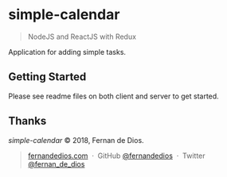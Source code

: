 simple-calendar
=========

> NodeJS and ReactJS with Redux

Application for adding simple tasks. 

Getting Started
------------

Please see readme files on both client and server to get started. 


Thanks
------

*simple-calendar* © 2018, Fernan de Dios.<br>

> [fernandedios.com](http://fernandedios.com) &nbsp;&middot;&nbsp;
> GitHub [@fernandedios](https://github.com/fernandedios) &nbsp;&middot;&nbsp;
> Twitter [@fernan_de_dios](https://twitter.com/fernan_de_dios)
